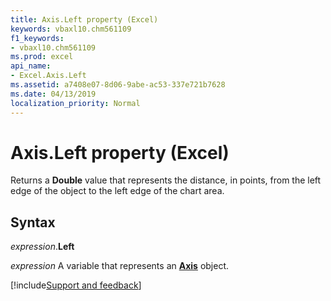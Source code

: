 ```yaml
---
title: Axis.Left property (Excel)
keywords: vbaxl10.chm561109
f1_keywords:
- vbaxl10.chm561109
ms.prod: excel
api_name:
- Excel.Axis.Left
ms.assetid: a7408e07-8d06-9abe-ac53-337e721b7628
ms.date: 04/13/2019
localization_priority: Normal
---
```



# Axis.Left property (Excel)

Returns a **Double** value that represents the distance, in points, from the left edge of the object to the left edge of the chart area.


## Syntax

_expression_.**Left**

_expression_ A variable that represents an **[Axis](Excel.Axis(object).md)** object.




[!include[Support and feedback](~/includes/feedback-boilerplate.md)]